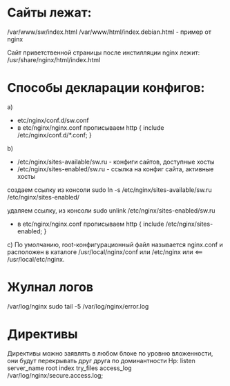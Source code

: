 # Сайты лежат:
/var/www/sw/index.html
/var/www/html/index.debian.html - пример от nginx

Сайт приветственной страницы после инстилляции nginx лежит:
/usr/share/nginx/html/index.html


# Способы декларации конфигов:
a)
- etc/nginx/conf.d/sw.conf
- в etc/nginx/nginx.conf прописываем
http {
 include /etc/nginx/conf.d/*.conf;
}

b)
- /etc/nginx/sites-available/sw.ru - конфиги сайтов, доступные хосты
- /etc/nginx/sites-enabled/sw.ru   - ссылка на конфиг сайта, активные хосты

создаем ссылку из консоли
sudo ln -s /etc/nginx/sites-available/sw.ru /etc/nginx/sites-enabled/

удаляем ссылку, из консоли
sudo unlink /etc/nginx/sites-enabled/sw.ru


- в etc/nginx/nginx.conf прописываем
http {
 include /etc/nginx/sites-enabled;
}

c) По умолчанию, root-конфигурационный файл называется nginx.conf и расположен в каталоге 
   /usr/local/nginx/conf или
   /etc/nginx или              <==
   /usr/local/etc/nginx.


# Жулнал логов
/var/log/nginx
sudo tail -5 /var/log/nginx/error.log


# Директивы
Директивы можно заявлять в любом блоке по уровню вложенности,
они будут перекрывать друг друга по доминантности
Нр:
listen
server_name
root
index
try_files
access_log /var/log/nginx/secure.access.log;
